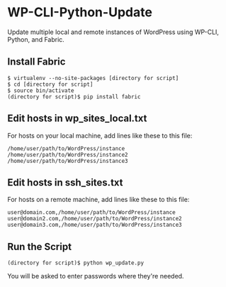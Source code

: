 WP-CLI-Python-Update
====================

Update multiple local and remote instances of WordPress using WP-CLI, Python, and Fabric.

Install Fabric
--------------

```
$ virtualenv --no-site-packages [directory for script]
$ cd [directory for script]
$ source bin/activate
(directory for script)$ pip install fabric
```


Edit hosts in wp_sites_local.txt
-------------------------------
For hosts on your local machine, add lines like these to this file:

```
/home/user/path/to/WordPress/instance
/home/user/path/to/WordPress/instance2
/home/user/path/to/WordPress/instance3
```

Edit hosts in ssh_sites.txt
--------------------------
For hosts on a remote machine, add lines like these to this file:

```
user@domain.com,/home/user/path/to/WordPress/instance
user@domain2.com,/home/user/path/to/WordPress/instance2
user@domain3.com,/home/user/path/to/WordPress/instance3
```

Run the Script
--------------

```
(directory for script)$ python wp_update.py
```
You will be asked to enter passwords where they're needed.
